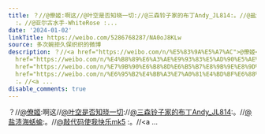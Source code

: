 ```yaml
---
title: ？//@僚姬:啊这//@叶空是否知晓一切://@三森铃子家的布丁Andy_JL814:。//@盐渍海蛞蝓:。//@敲代码使我快乐mk5 :。//@绅士Chalice
  :。//@亚尔古水手-WhiteRose :...
date: '2024-01-02'
linkTitle: https://weibo.com/5286768287/NA0oJ8KLw
source: 多次婉拒久保织织的微博
description: ？//<a href="https://weibo.com/n/%E5%83%9A%E5%A7%AC">@僚姬</a>:啊这//<a href="https://weibo.com/n/%E5%8F%B6%E7%A9%BA%E6%98%AF%E5%90%A6%E7%9F%A5%E6%99%93%E4%B8%80%E5%88%87">@叶空是否知晓一切</a>://<a
  href="https://weibo.com/n/%E4%B8%89%E6%A3%AE%E9%93%83%E5%AD%90%E5%AE%B6%E7%9A%84%E5%B8%83%E4%B8%81Andy_JL814">@三森铃子家的布丁Andy_JL814</a>:。//<a
  href="https://weibo.com/n/%E7%9B%90%E6%B8%8D%E6%B5%B7%E8%9B%9E%E8%9D%93">@盐渍海蛞蝓</a>:。//<a
  href="https://weibo.com/n/%E6%95%B2%E4%BB%A3%E7%A0%81%E4%BD%BF%E6%88%91%E5%BF%AB%E4%B9%90mk5">@敲代码使我快乐mk5</a>
  :。//<a ...
disable_comments: true
---
```

？//<a href="https://weibo.com/n/%E5%83%9A%E5%A7%AC">@僚姬</a>:啊这//<a href="https://weibo.com/n/%E5%8F%B6%E7%A9%BA%E6%98%AF%E5%90%A6%E7%9F%A5%E6%99%93%E4%B8%80%E5%88%87">@叶空是否知晓一切</a>://<a href="https://weibo.com/n/%E4%B8%89%E6%A3%AE%E9%93%83%E5%AD%90%E5%AE%B6%E7%9A%84%E5%B8%83%E4%B8%81Andy_JL814">@三森铃子家的布丁Andy_JL814</a>:。//<a href="https://weibo.com/n/%E7%9B%90%E6%B8%8D%E6%B5%B7%E8%9B%9E%E8%9D%93">@盐渍海蛞蝓</a>:。//<a href="https://weibo.com/n/%E6%95%B2%E4%BB%A3%E7%A0%81%E4%BD%BF%E6%88%91%E5%BF%AB%E4%B9%90mk5">@敲代码使我快乐mk5</a> :。//<a ...